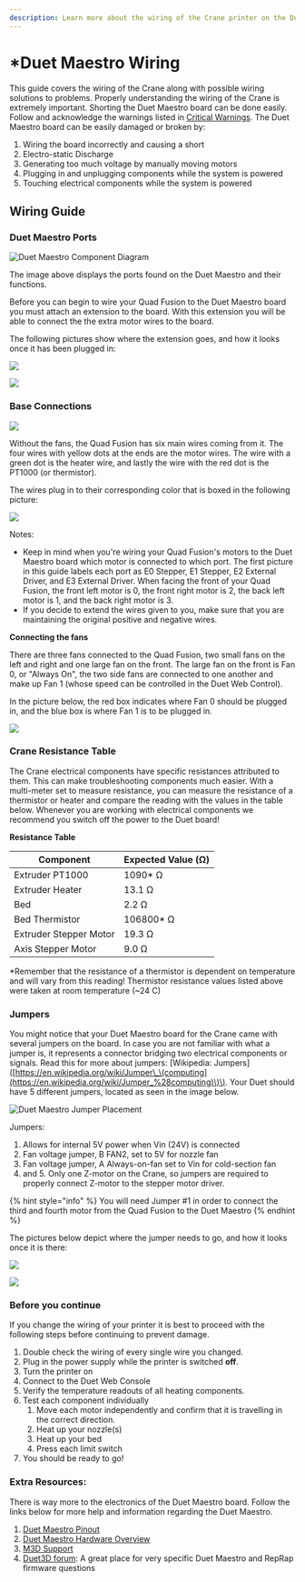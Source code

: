 ```yaml
---
description: Learn more about the wiring of the Crane printer on the Duet Maestro side.
---
```


# \*Duet Maestro Wiring

This guide covers the wiring of the Crane along with possible wiring solutions to problems. Properly understanding the wiring of the Crane is extremely important. Shorting the Duet Maestro board can be done easily. Follow and acknowledge the warnings listed in [Critical Warnings](https://m3d.gitbook.io/promega-docs/getting-started/critical-warnings-and-information). The Duet Maestro board can be easily damaged or broken by:

1. Wiring the board incorrectly and causing a short
2. Electro-static Discharge
3. Generating too much voltage by manually moving motors
4. Plugging in and unplugging components while the system is powered
5. Touching electrical components while the system is powered

## Wiring Guide

### Duet Maestro Ports

![Duet Maestro Component Diagram](../.gitbook/assets/7hdul5ufumywk6z6-duetcomponents.jfif)

The image above displays the ports found on the Duet Maestro and their functions.

Before you can begin to wire your Quad Fusion to the Duet Maestro board you must attach an extension to the board. With this extension you will be able to connect the the extra motor wires to the board.

The following pictures show where the extension goes, and how it looks once it has been plugged in: 

![](../.gitbook/assets/image%20%2826%29.png)

![](../.gitbook/assets/image.png)

### Base Connections

![](../.gitbook/assets/image%20%282%29.png)

Without the fans, the Quad Fusion has six main wires coming from it. The four wires with yellow dots at the ends are the motor wires. The wire with a green dot is the heater wire, and lastly the wire with the red dot is the PT1000 \(or thermistor\). 

The wires plug in to their corresponding color that is boxed in the following picture:

![](../.gitbook/assets/image%20%2820%29.png)

Notes:

* Keep in mind when you're wiring your Quad Fusion's motors to the Duet Maestro board which motor is connected to which port. The first picture in this guide labels each port as E0 Stepper, E1 Stepper, E2 External Driver, and E3 External Driver. When facing the front of your Quad Fusion, the front left motor is 0, the front right motor is 2, the back left motor is 1, and the back right motor is 3. 
* If you decide to extend the wires given to you, make sure that you are maintaining the original positive and negative wires. 

**Connecting the fans**

There are three fans connected to the Quad Fusion, two small fans on the left and right and one large fan on the front. The large fan on the front is Fan 0, or "Always On", the two side fans are connected to one another and make up Fan 1 \(whose speed can be controlled in the Duet Web Control\).

In the picture below, the red box indicates where Fan 0 should be plugged in, and the blue box is where Fan 1 is to be plugged in. 

![](../.gitbook/assets/img_1358_.jpg)

### Crane Resistance Table

The Crane electrical components have specific resistances attributed to them. This can make troubleshooting components much easier. With a multi-meter set to measure resistance, you can measure the resistance of a thermistor or heater and compare the reading with the values in the table below. Whenever you are working with electrical components we recommend you switch off the power to the Duet board!

**Resistance Table**

| Component | Expected Value \(Ω\) |
| --- | --- |
| Extruder PT1000 | 1090\* Ω |
| Extruder Heater | 13.1 Ω |
| Bed | 2.2 Ω |
| Bed Thermistor | 106800\* Ω |
| Extruder Stepper Motor | 19.3 Ω |
| Axis Stepper Motor | 9.0 Ω |

\*Remember that the resistance of a thermistor is dependent on temperature and will vary from this reading! Thermistor resistance values listed above were taken at room temperature \(~24 C\)

### Jumpers

You might notice that your Duet Maestro board for the Crane came with several jumpers on the board. In case you are not familiar with what a jumper is, it represents a connector bridging two electrical components or signals. Read this for more about jumpers: \[Wikipedia: Jumpers\]\([https://en.wikipedia.org/wiki/Jumper\_\(computing](https://en.wikipedia.org/wiki/Jumper_%28computing)\)\). Your Duet should have 5 different jumpers, located as seen in the image below.

![Duet Maestro Jumper Placement](../.gitbook/assets/w1auipj2zhq0fiku-duetmaestrojumpers.jpg)

Jumpers:

1. Allows for internal 5V power when Vin \(24V\) is connected
2. Fan voltage jumper, B FAN2, set to 5V for nozzle fan
3. Fan voltage jumper, A Always-on-fan set to Vin for cold-section fan
4. and 5. Only one Z-motor on the Crane, so jumpers are required to properly connect Z-motor to the stepper motor driver.

{% hint style="info" %}
You will need Jumper \#1 in order to connect the third and fourth motor from the Quad Fusion to the Duet Maestro
{% endhint %}

The pictures below depict where the jumper needs to go, and how it looks once it is there:

![](../.gitbook/assets/image%20%2816%29.png)

![](../.gitbook/assets/image%20%2823%29.png)

### Before you continue

If you change the wiring of your printer it is best to proceed with the following steps before continuing to prevent damage.

1. Double check the wiring of every single wire you changed. 
2. Plug in the power supply while the printer is switched **off**. 
3. Turn the printer on 
4. Connect to the Duet Web Console 
5. Verify the temperature readouts of all heating components. 
6. Test each component individually
   1. Move each motor independently and confirm that it is travelling in the correct direction.
   2. Heat up your nozzle\(s\)
   3. Heat up your bed
   4. Press each limit switch
7. You should be ready to go!

### Extra Resources:

There is way more to the electronics of the Duet Maestro board. Follow the links below for more help and information regarding the Duet Maestro.

1. [Duet Maestro Pinout](https://duet3d.dozuki.com/Wiki/Duet_2_Maestro_Wiring_Diagram) 
2. [Duet Maestro Hardware Overview](https://duet3d.dozuki.com/Wiki/Duet_2_Maestro_Hardware_Overview#Section_Wiring_and_pinout) 
3. [M3D Support](https://printm3d.com/support) 
4. [Duet3D forum](https://forum.duet3d.com/): A great place for very specific Duet Maestro and RepRap firmware questions

